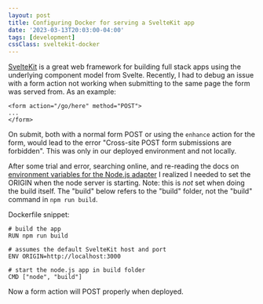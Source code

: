 ```yaml
---
layout: post
title: Configuring Docker for serving a SvelteKit app
date: '2023-03-13T20:03:00-04:00'
tags: [development]
cssClass: sveltekit-docker
---
```


[SvelteKit](https://kit.svelte.dev) is a great web framework for building full stack apps using the underlying component model from Svelte. Recently, I had to debug an issue with a form action not working when submitting to the same page the form was served from. As an example:

```
<form action="/go/here" method="POST">
...
</form>
```

On submit, both with a normal form POST or using the `enhance` action for the form, would lead to the error "Cross-site POST form submissions are forbidden". This was only in our deployed environment and not locally. 

After some trial and error, searching online, and re-reading the docs on [environment variables for the Node.js adapter](https://kit.svelte.dev/docs/adapter-node#environment-variables) I realized I needed to set the ORIGIN when the node server is starting. Note: this is *not* set when doing the build itself. The "build" below refers to the "build" folder, not the "build" command in `npm run build`. 

Dockerfile snippet:

```
# build the app 
RUN npm run build 

# assumes the default SvelteKit host and port
ENV ORIGIN=http://localhost:3000 

# start the node.js app in build folder
CMD ["node", "build"] 
```

Now a form action will POST properly when deployed. 